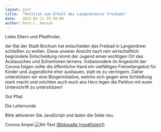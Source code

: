 ```yaml
---
layout: post
title:  "Petition zum Erhalt des Langendreerer Freibads"
date:   2022-01-11 15:30:00
author: Dara L. Hassan
---
```


Liebe Eltern und Pfadfinder, 

der Rat der Stadt Bochum hat entschieden das Freibad in Langendreer schließen zu wollen. Diese unserer Ansicht nach rein wirtschaftlich begründete Entscheidung nimmt der Jugend 
einen wichtigen Ort des Austausches und Schwimmen lernens. Insbesondere im Angesicht der Corona folgen sollte die öffentliche Hand ein vielfältiges Freizeitangebot für 
Kinder und Jugendliche eher ausbauen, statt es zu verringern. Daher unterstützen wir eine Bürgerinitiative, welche sich gegen eine Schließung stark macht und möchten auch 
euch ans Herz legen die Petition mit eurer Unterschrift zu unterstützen!

Gut Pfad

Die Leiterrunde

<script>
var OPWIDGET = {
	"base_url": "https://www.openpetition.de",
	"api_key": "e48b6071c9be0723aefbb89595aca217cb2731f1bba3f1557817a069db0554e1",
	"options": {
		"primarycolor": "#e07d28", // andere Farben: https://www.w3schools.com/colors/colors_picker.asp
		"secondarycolor": "#6c6c6c",
		"backgroundcolor": "#ffffff",
		"mainfontsize": "12px",
		"language": "de_DE.utf8"
	}
};
</script>
<script src="https://www.openpetition.de/javascript/widget.js"></script>
<noscript>Bitte aktivieren Sie JavaScript und laden die Seite neu.</noscript>

Corona Ampel
![Alt-Text](/assets/img/Corona_Gelb.jpg)
<a href="https://www.google.de/search?q=ampel+grafik&source=lnms&tbm=isch&sa=X&ved=2ahUKEwiVkNf1pdHyAhVC2KQKHQD4BIoQ_AUoAXoECAEQAw&biw=1366&bih=921">(Bildquelle [modifiziert])</a>

<p><br></p>

<div style="width: 670px;"><script type="text/javascript" src="https://www.openpetition.de/widget/petition/das-freibad-langendreer-darf-nicht-baden-gehen"></script></div>
